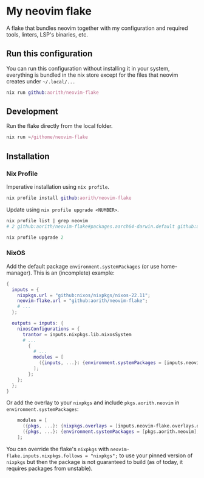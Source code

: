 # My neovim flake

A flake that bundles neovim together with my configuration and required tools, linters, LSP's binaries, etc.

## Run this configuration

You can run this configuration without installing it in your system, everything is bundled
in the nix store except for the files that neovim creates under `~/.local/...`

```nix
nix run github:aorith/neovim-flake
```

## Development

Run the flake directly from the local folder.

```nix
nix run ~/githome/neovim-flake
```

## Installation

### Nix Profile

Imperative installation using `nix profile`.

```nix
nix profile install github:aorith/neovim-flake
```

Update using `nix profile upgrade <NUMBER>`.

```nix
nix profile list | grep neovim
# 2 github:aorith/neovim-flake#packages.aarch64-darwin.default github:aorith/neovim-flake/3454e487b2a428694c84d6617cf1f1ea95aa8270#packages.aarch64-darwin.default /nix/store/p4rlazrss7691pxr1hfgd9qfhs0wdv6d-nvim

nix profile upgrade 2
```

### NixOS

Add the default package `environment.systemPackages` (or use home-manager).
This is an (incomplete) example:

```nix
{
  inputs = {
    nixpkgs.url = "github:nixos/nixpkgs/nixos-22.11";
    neovim-flake.url = "github:aorith/neovim-flake";
    # ...
  };

  outputs = inputs: {
    nixosConfigurations = {
      trantor = inputs.nixpkgs.lib.nixosSystem
      # ...
        {
          # ...
          modules = [
            ({inputs, ...}: {environment.systemPackages = [inputs.neovim-flake.packages.${system}.default];})
          ];
        };
    };
  };
}
```

Or add the overlay to your `nixpkgs` and include `pkgs.aorith.neovim` in `environment.systemPackages`:

```nix
    modules = [
      ({pkgs, ...}: {nixpkgs.overlays = [inputs.neovim-flake.overlays.default];})
      ({pkgs, ...}: {environment.systemPackages = [pkgs.aorith.neovim];})
    ];
```

You can override the flake's `nixpkgs` with `neovim-flake.inputs.nixpkgs.follows = "nixpkgs";` to use your pinned version of `nixpkgs` but then the package is not guaranteed to build (as of today, it requires packages from unstable).

